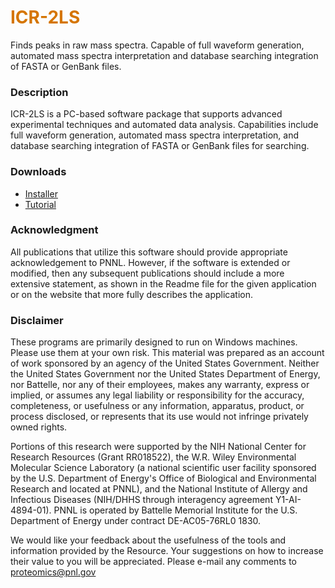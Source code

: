 # __<span style="color:#D57500">ICR-2LS</span>__
Finds peaks in raw mass spectra. Capable of full waveform generation, automated mass spectra interpretation and database searching integration of FASTA or GenBank files.

### Description
ICR-2LS is a PC-based software package that supports advanced experimental techniques and automated data analysis. Capabilities include full waveform generation, automated mass spectra interpretation, and database searching integration of FASTA or GenBank files for searching.

### Downloads
* [Installer](https://panomics.pnnl.gov/downloads/installers/ICR-2LS_Installer.zip)
* [Tutorial](resources/ICR-2LS_Tutorial.ppt)

### Acknowledgment

All publications that utilize this software should provide appropriate acknowledgement to PNNL. However, if the software is extended or modified, then any subsequent publications should include a more extensive statement, as shown in the Readme file for the given application or on the website that more fully describes the application.

### Disclaimer

These programs are primarily designed to run on Windows machines. Please use them at your own risk. This material was prepared as an account of work sponsored by an agency of the United States Government. Neither the United States Government nor the United States Department of Energy, nor Battelle, nor any of their employees, makes any warranty, express or implied, or assumes any legal liability or responsibility for the accuracy, completeness, or usefulness or any information, apparatus, product, or process disclosed, or represents that its use would not infringe privately owned rights.

Portions of this research were supported by the NIH National Center for Research Resources (Grant RR018522), the W.R. Wiley Environmental Molecular Science Laboratory (a national scientific user facility sponsored by the U.S. Department of Energy's Office of Biological and Environmental Research and located at PNNL), and the National Institute of Allergy and Infectious Diseases (NIH/DHHS through interagency agreement Y1-AI-4894-01). PNNL is operated by Battelle Memorial Institute for the U.S. Department of Energy under contract DE-AC05-76RL0 1830.

We would like your feedback about the usefulness of the tools and information provided by the Resource. Your suggestions on how to increase their value to you will be appreciated. Please e-mail any comments to proteomics@pnl.gov
